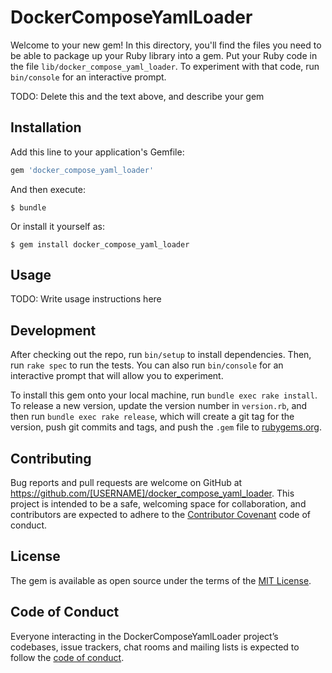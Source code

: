 # DockerComposeYamlLoader

Welcome to your new gem! In this directory, you'll find the files you need to be able to package up your Ruby library into a gem. Put your Ruby code in the file `lib/docker_compose_yaml_loader`. To experiment with that code, run `bin/console` for an interactive prompt.

TODO: Delete this and the text above, and describe your gem

## Installation

Add this line to your application's Gemfile:

```ruby
gem 'docker_compose_yaml_loader'
```

And then execute:

    $ bundle

Or install it yourself as:

    $ gem install docker_compose_yaml_loader

## Usage

TODO: Write usage instructions here

## Development

After checking out the repo, run `bin/setup` to install dependencies. Then, run `rake spec` to run the tests. You can also run `bin/console` for an interactive prompt that will allow you to experiment.

To install this gem onto your local machine, run `bundle exec rake install`. To release a new version, update the version number in `version.rb`, and then run `bundle exec rake release`, which will create a git tag for the version, push git commits and tags, and push the `.gem` file to [rubygems.org](https://rubygems.org).

## Contributing

Bug reports and pull requests are welcome on GitHub at https://github.com/[USERNAME]/docker_compose_yaml_loader. This project is intended to be a safe, welcoming space for collaboration, and contributors are expected to adhere to the [Contributor Covenant](http://contributor-covenant.org) code of conduct.

## License

The gem is available as open source under the terms of the [MIT License](https://opensource.org/licenses/MIT).

## Code of Conduct

Everyone interacting in the DockerComposeYamlLoader project’s codebases, issue trackers, chat rooms and mailing lists is expected to follow the [code of conduct](https://github.com/[USERNAME]/docker_compose_yaml_loader/blob/master/CODE_OF_CONDUCT.md).
